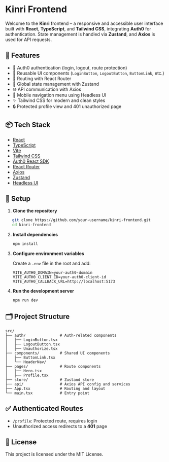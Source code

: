 # Kinri Frontend

Welcome to the **Kinri** frontend – a responsive and accessible user interface built with **React**, **TypeScript**, and **Tailwind CSS**, integrating **Auth0** for authentication. State management is handled via **Zustand**, and **Axios** is used for API requests.

## 🚀 Features

- 🔐 Auth0 authentication (login, logout, route protection)
- 🧩 Reusable UI components (`LoginButton`, `LogoutButton`, `ButtonLink`, etc.)
- 🧭 Routing with React Router
- 🧠 Global state management with Zustand
- 🌐 API communication with Axios
- 📱 Mobile navigation menu using Headless UI
- ✨ Tailwind CSS for modern and clean styles
- 🔒 Protected profile view and 401 unauthorized page

## 📦 Tech Stack

- [React](https://reactjs.org/)
- [TypeScript](https://www.typescriptlang.org/)
- [Vite](https://vitejs.dev/)
- [Tailwind CSS](https://tailwindcss.com/)
- [Auth0 React SDK](https://auth0.com/docs/libraries/auth0-react)
- [React Router](https://reactrouter.com/)
- [Axios](https://axios-http.com/)
- [Zustand](https://zustand-demo.pmnd.rs/)
- [Headless UI](https://headlessui.com/)

## 🔧 Setup

1. **Clone the repository**

```bash
   git clone https://github.com/your-username/kinri-frontend.git
   cd kinri-frontend
````

2. **Install dependencies**

   ```bash
   npm install
   ```

3. **Configure environment variables**

   Create a `.env` file in the root and add:

   ```
   VITE_AUTH0_DOMAIN=your-auth0-domain
   VITE_AUTH0_CLIENT_ID=your-auth0-client-id
   VITE_AUTH0_CALLBACK_URL=http://localhost:5173
   ```

4. **Run the development server**

   ```bash
   npm run dev
   ```

## 🗂 Project Structure

```
src/
├── auth/               # Auth-related components
│   ├── LoginButton.tsx
│   ├── LogoutButton.tsx
│   ├── Unauthorize.tsx
├── components/         # Shared UI components
│   ├── ButtonLink.tsx
│   └── HeaderNav/
├── pages/              # Route components
│   ├── Hero.tsx
│   ├── Profile.tsx
├── store/              # Zustand store
├── api/                # Axios API config and services
├── App.tsx             # Routing and layout
└── main.tsx            # Entry point
```

## ✅ Authenticated Routes

* `/profile`: Protected route, requires login
* Unauthorized access redirects to a **401** page

## 📄 License

This project is licensed under the MIT License.